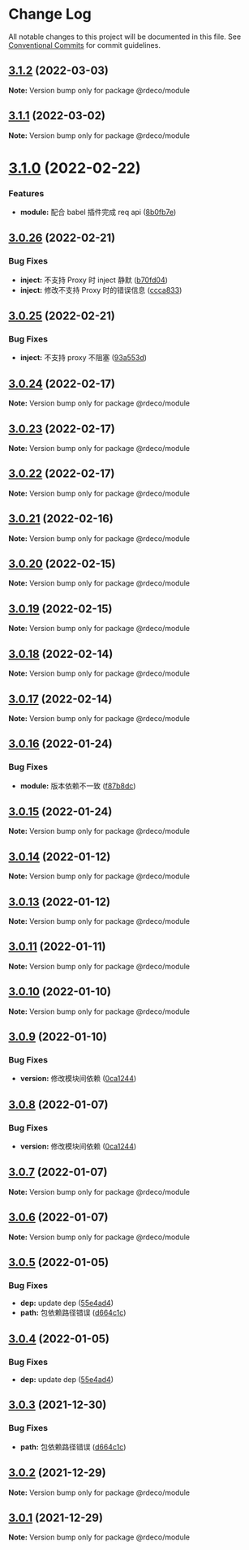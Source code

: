# Change Log

All notable changes to this project will be documented in this file.
See [Conventional Commits](https://conventionalcommits.org) for commit guidelines.

## [3.1.2](https://github.com/kinop112365362/structured-react-hook/compare/@rdeco/module@3.1.1...@rdeco/module@3.1.2) (2022-03-03)

**Note:** Version bump only for package @rdeco/module





## [3.1.1](https://github.com/kinop112365362/structured-react-hook/compare/@rdeco/module@3.1.0...@rdeco/module@3.1.1) (2022-03-02)

**Note:** Version bump only for package @rdeco/module





# [3.1.0](https://github.com/kinop112365362/structured-react-hook/compare/@rdeco/module@3.0.26...@rdeco/module@3.1.0) (2022-02-22)


### Features

* **module:** 配合 babel 插件完成 req  api ([8b0fb7e](https://github.com/kinop112365362/structured-react-hook/commit/8b0fb7e318c5336d89b577f0746d67d7f9cadb64))





## [3.0.26](https://github.com/kinop112365362/structured-react-hook/compare/@rdeco/module@3.0.25...@rdeco/module@3.0.26) (2022-02-21)


### Bug Fixes

* **inject:** 不支持 Proxy 时 inject 静默 ([b70fd04](https://github.com/kinop112365362/structured-react-hook/commit/b70fd04469244805aa0fb056b343e3b9409f1924))
* **inject:** 修改不支持 Proxy 时的错误信息 ([ccca833](https://github.com/kinop112365362/structured-react-hook/commit/ccca8335e98ab5756f3ffe90273b2440dfa6f53e))





## [3.0.25](https://github.com/kinop112365362/structured-react-hook/compare/@rdeco/module@3.0.24...@rdeco/module@3.0.25) (2022-02-21)


### Bug Fixes

* **inject:** 不支持 proxy 不阻塞 ([93a553d](https://github.com/kinop112365362/structured-react-hook/commit/93a553ddffe9e6eef547b6ec8b3957311ac1a649))





## [3.0.24](https://github.com/kinop112365362/structured-react-hook/compare/@rdeco/module@3.0.23...@rdeco/module@3.0.24) (2022-02-17)

**Note:** Version bump only for package @rdeco/module





## [3.0.23](https://github.com/kinop112365362/structured-react-hook/compare/@rdeco/module@3.0.22...@rdeco/module@3.0.23) (2022-02-17)

**Note:** Version bump only for package @rdeco/module





## [3.0.22](https://github.com/kinop112365362/structured-react-hook/compare/@rdeco/module@3.0.21...@rdeco/module@3.0.22) (2022-02-17)

**Note:** Version bump only for package @rdeco/module





## [3.0.21](https://github.com/kinop112365362/structured-react-hook/compare/@rdeco/module@3.0.20...@rdeco/module@3.0.21) (2022-02-16)

**Note:** Version bump only for package @rdeco/module





## [3.0.20](https://github.com/kinop112365362/structured-react-hook/compare/@rdeco/module@3.0.19...@rdeco/module@3.0.20) (2022-02-15)

**Note:** Version bump only for package @rdeco/module





## [3.0.19](https://github.com/kinop112365362/structured-react-hook/compare/@rdeco/module@3.0.18...@rdeco/module@3.0.19) (2022-02-15)

**Note:** Version bump only for package @rdeco/module





## [3.0.18](https://github.com/kinop112365362/structured-react-hook/compare/@rdeco/module@3.0.17...@rdeco/module@3.0.18) (2022-02-14)

**Note:** Version bump only for package @rdeco/module





## [3.0.17](https://github.com/kinop112365362/structured-react-hook/compare/@rdeco/module@3.0.16...@rdeco/module@3.0.17) (2022-02-14)

**Note:** Version bump only for package @rdeco/module





## [3.0.16](https://github.com/kinop112365362/structured-react-hook/compare/@rdeco/module@3.0.15...@rdeco/module@3.0.16) (2022-01-24)


### Bug Fixes

* **module:** 版本依赖不一致 ([f87b8dc](https://github.com/kinop112365362/structured-react-hook/commit/f87b8dc2f84bc2e03f75a4d476f09d479fba1943))





## [3.0.15](https://github.com/kinop112365362/structured-react-hook/compare/@rdeco/module@3.0.14...@rdeco/module@3.0.15) (2022-01-24)

**Note:** Version bump only for package @rdeco/module





## [3.0.14](https://github.com/kinop112365362/structured-react-hook/compare/@rdeco/module@3.0.13...@rdeco/module@3.0.14) (2022-01-12)

**Note:** Version bump only for package @rdeco/module





## [3.0.13](https://github.com/kinop112365362/structured-react-hook/compare/@rdeco/module@3.0.11...@rdeco/module@3.0.13) (2022-01-12)

**Note:** Version bump only for package @rdeco/module





## [3.0.11](https://github.com/kinop112365362/structured-react-hook/compare/@rdeco/module@3.0.10...@rdeco/module@3.0.11) (2022-01-11)

**Note:** Version bump only for package @rdeco/module





## [3.0.10](https://github.com/kinop112365362/structured-react-hook/compare/@rdeco/module@3.0.8...@rdeco/module@3.0.10) (2022-01-10)

**Note:** Version bump only for package @rdeco/module





## [3.0.9](https://github.com/kinop112365362/structured-react-hook/compare/@rdeco/module@3.0.6...@rdeco/module@3.0.9) (2022-01-10)


### Bug Fixes

* **version:** 修改模块间依赖 ([0ca1244](https://github.com/kinop112365362/structured-react-hook/commit/0ca12443041b9209ef5aa5f529ef34d344c2c054))





## [3.0.8](https://github.com/kinop112365362/structured-react-hook/compare/@rdeco/module@3.0.7...@rdeco/module@3.0.8) (2022-01-07)


### Bug Fixes

* **version:** 修改模块间依赖 ([0ca1244](https://github.com/kinop112365362/structured-react-hook/commit/0ca12443041b9209ef5aa5f529ef34d344c2c054))





## [3.0.7](https://github.com/kinop112365362/structured-react-hook/compare/@rdeco/module@3.0.6...@rdeco/module@3.0.7) (2022-01-07)

**Note:** Version bump only for package @rdeco/module





## [3.0.6](https://github.com/kinop112365362/structured-react-hook/compare/@rdeco/module@3.0.4...@rdeco/module@3.0.6) (2022-01-07)

**Note:** Version bump only for package @rdeco/module





## [3.0.5](https://github.com/kinop112365362/structured-react-hook/compare/@rdeco/module@3.0.1...@rdeco/module@3.0.5) (2022-01-05)


### Bug Fixes

* **dep:** update dep ([55e4ad4](https://github.com/kinop112365362/structured-react-hook/commit/55e4ad4cf771eb721a7ba71b5f3c887aa05b3442))
* **path:** 包依赖路径错误 ([d664c1c](https://github.com/kinop112365362/structured-react-hook/commit/d664c1cb9e48ccaaec79ed4b5aec84ca333d7136))





## [3.0.4](https://github.com/kinop112365362/structured-react-hook/compare/@rdeco/module@3.0.3...@rdeco/module@3.0.4) (2022-01-05)


### Bug Fixes

* **dep:** update dep ([55e4ad4](https://github.com/kinop112365362/structured-react-hook/commit/55e4ad4cf771eb721a7ba71b5f3c887aa05b3442))





## [3.0.3](https://github.com/kinop112365362/structured-react-hook/compare/@rdeco/module@3.0.2...@rdeco/module@3.0.3) (2021-12-30)


### Bug Fixes

* **path:** 包依赖路径错误 ([d664c1c](https://github.com/kinop112365362/structured-react-hook/commit/d664c1cb9e48ccaaec79ed4b5aec84ca333d7136))





## [3.0.2](https://github.com/kinop112365362/structured-react-hook/compare/@rdeco/module@3.0.1...@rdeco/module@3.0.2) (2021-12-29)

**Note:** Version bump only for package @rdeco/module





## [3.0.1](https://github.com/kinop112365362/structured-react-hook/compare/@rdeco/module@3.0.0...@rdeco/module@3.0.1) (2021-12-29)

**Note:** Version bump only for package @rdeco/module
